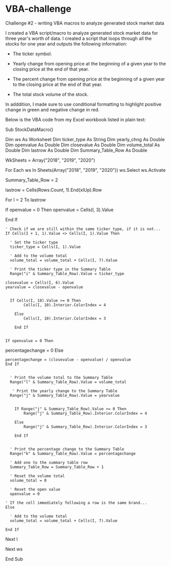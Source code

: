# VBA-challenge
Challenge #2 - writing VBA macros to analyze generated stock market data

I created a VBA script/macro to analyze generated stock market data for three year's worth of data.  I created a script that loops through all the stocks for one year and outputs the following information:

  * The ticker symbol.

  * Yearly change from opening price at the beginning of a given year to the closing price at the end of that year.

  * The percent change from opening price at the beginning of a given year to the closing price at the end of that year.

  * The total stock volume of the stock.

In adddition, I made sure to use conditional formatting to highlight positive change in green and negative change in red.  

Below is the VBA code from my Excel workbook listed in plain text:

Sub StockDataMacro()
    
  Dim ws As Worksheet
  Dim ticker_type As String
  Dim yearly_chng As Double
  Dim openvalue As Double
  Dim closevalue As Double
  Dim volume_total As Double
  Dim lastrow As Double
  Dim Summary_Table_Row As Double

  WkSheets = Array("2018", "2019", "2020")
  
For Each ws In Sheets(Array("2018", "2019", "2020"))
    ws.Select
    ws.Activate
 
  Summary_Table_Row = 2
       
  lastrow = Cells(Rows.Count, 1).End(xlUp).Row
  
  For I = 2 To lastrow
  
  If openvalue = 0 Then
  openvalue = Cells(I, 3).Value

  End If
  
    ' Check if we are still within the same ticker type, if it is not...
    If Cells(I + 1, 1).Value <> Cells(I, 1).Value Then

      ' Set the ticker type
      ticker_type = Cells(I, 1).Value

      ' Add to the volume total
      volume_total = volume_total + Cells(I, 7).Value

      ' Print the ticker type in the Summary Table
      Range("i" & Summary_Table_Row).Value = ticker_type
      
    closevalue = Cells(I, 6).Value
    yearvalue = closevalue - openvalue
    
          
      If Cells(I, 10).Value >= 0 Then
            Cells(I, 10).Interior.ColorIndex = 4
    
        Else
            Cells(I, 10).Interior.ColorIndex = 3
    
        End If
      
    
    If openvalue = 0 Then
  percentagechange = 0
  Else
    
    percentagechange = (closevalue - openvalue) / openvalue
    End If
    

      ' Print the volume total to the Summary Table
      Range("l" & Summary_Table_Row).Value = volume_total
      
       ' Print the yearly change to the Summary Table
      Range("j" & Summary_Table_Row).Value = yearvalue
      
            
        If Range("j" & Summary_Table_Row).Value >= 0 Then
            Range("j" & Summary_Table_Row).Interior.ColorIndex = 4
    
        Else
            Range("j" & Summary_Table_Row).Interior.ColorIndex = 3
    
        End If
      
      
      ' Print the percentage change to the Summary Table
      Range("k" & Summary_Table_Row).Value = percentagechange

      ' Add one to the summary table row
      Summary_Table_Row = Summary_Table_Row + 1

      ' Reset the volume total
      volume_total = 0
      
      ' Reset the open value
      openvalue = 0

    ' If the cell immediately following a row is the same brand...
    Else

      ' Add to the volume total
      volume_total = volume_total + Cells(I, 7).Value

    End If
    
  Next I
  
Next ws
  
End Sub
